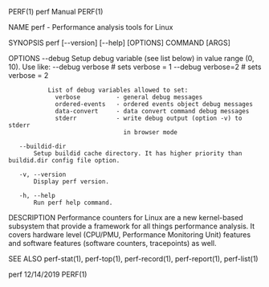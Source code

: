 PERF(1)                                       perf Manual                                      PERF(1)

NAME
       perf - Performance analysis tools for Linux

SYNOPSIS
       perf [--version] [--help] [OPTIONS] COMMAND [ARGS]

OPTIONS
       --debug
           Setup debug variable (see list below) in value range (0, 10). Use like: --debug verbose #
           sets verbose = 1 --debug verbose=2 # sets verbose = 2

               List of debug variables allowed to set:
                 verbose          - general debug messages
                 ordered-events   - ordered events object debug messages
                 data-convert     - data convert command debug messages
                 stderr           - write debug output (option -v) to stderr
                                    in browser mode

       --buildid-dir
           Setup buildid cache directory. It has higher priority than buildid.dir config file option.

       -v, --version
           Display perf version.

       -h, --help
           Run perf help command.

DESCRIPTION
       Performance counters for Linux are a new kernel-based subsystem that provide a framework for
       all things performance analysis. It covers hardware level (CPU/PMU, Performance Monitoring
       Unit) features and software features (software counters, tracepoints) as well.

SEE ALSO
       perf-stat(1), perf-top(1), perf-record(1), perf-report(1), perf-list(1)

perf                                          12/14/2019                                       PERF(1)

